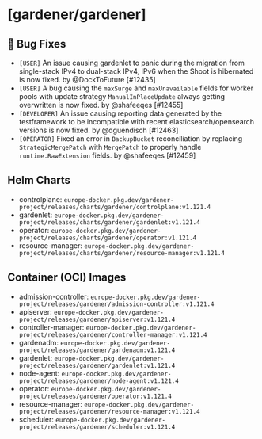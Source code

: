 # [gardener/gardener]

## 🐛 Bug Fixes

- `[USER]` An issue causing gardenlet to panic during the migration from single-stack IPv4 to dual-stack IPv4, IPv6 when the Shoot is hibernated is now fixed. by @DockToFuture [#12435]
- `[USER]` A bug causing the `maxSurge` and `maxUnavailable` fields for worker pools with update strategy `ManualInPlaceUpdate` always getting overwritten is now fixed. by @shafeeqes [#12455]
- `[DEVELOPER]` An issue causing reporting data generated by the testframework to be incompatible with recent elasticsearch/opensearch versions is now fixed. by @dguendisch [#12463]
- `[OPERATOR]` Fixed an error in `BackupBucket` reconciliation by replacing `StrategicMergePatch` with `MergePatch` to properly handle `runtime.RawExtension` fields. by @shafeeqes [#12459]

## Helm Charts
- controlplane: `europe-docker.pkg.dev/gardener-project/releases/charts/gardener/controlplane:v1.121.4`
- gardenlet: `europe-docker.pkg.dev/gardener-project/releases/charts/gardener/gardenlet:v1.121.4`
- operator: `europe-docker.pkg.dev/gardener-project/releases/charts/gardener/operator:v1.121.4`
- resource-manager: `europe-docker.pkg.dev/gardener-project/releases/charts/gardener/resource-manager:v1.121.4`
## Container (OCI) Images
- admission-controller: `europe-docker.pkg.dev/gardener-project/releases/gardener/admission-controller:v1.121.4`
- apiserver: `europe-docker.pkg.dev/gardener-project/releases/gardener/apiserver:v1.121.4`
- controller-manager: `europe-docker.pkg.dev/gardener-project/releases/gardener/controller-manager:v1.121.4`
- gardenadm: `europe-docker.pkg.dev/gardener-project/releases/gardener/gardenadm:v1.121.4`
- gardenlet: `europe-docker.pkg.dev/gardener-project/releases/gardener/gardenlet:v1.121.4`
- node-agent: `europe-docker.pkg.dev/gardener-project/releases/gardener/node-agent:v1.121.4`
- operator: `europe-docker.pkg.dev/gardener-project/releases/gardener/operator:v1.121.4`
- resource-manager: `europe-docker.pkg.dev/gardener-project/releases/gardener/resource-manager:v1.121.4`
- scheduler: `europe-docker.pkg.dev/gardener-project/releases/gardener/scheduler:v1.121.4`
